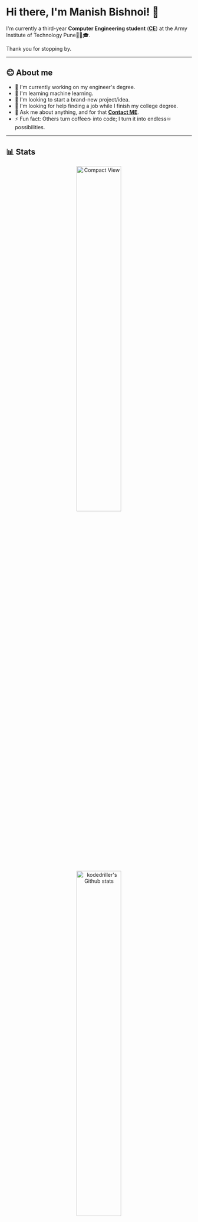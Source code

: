 <!-- markdownlint-disable MD033 MD042-->

# Hi there, I'm **Manish Bishnoi**! 👋

I'm currently a third-year **Computer Engineering student** (**[CE](https://www.aitpune.com/)**) at the Army Institute of Technology Pune🧑‍🎓🎓.

Thank you for stopping by.

---

## **😊 About me**

- 🔭 I'm currently working on my engineer's degree.
- 🌱 I'm learning machine learning.
- 👯 I'm looking to start a brand-new project/idea.
- 🤔 I'm looking for help finding a job while I finish my college degree.
- 💬 Ask me about anything, and for that **[Contact ME](mailto:manish26bishnoi@gmail.com)**.
- ⚡ Fun fact: Others turn coffee☕️ into code; I turn it into endless♾️ possibilities.

---

## **📊 Stats**
<div align="center" style="text-align:center">
<!--       <a href="#">
          <img height="49%" src="https://github-readme-stats.vercel.app/api/top-langs/?username=kodedriller&theme=tokyonight"
               alt="kodedriller's Languages Used"> -->
      <a href="#">
          <img width="49%" src="https://github-readme-stats.vercel.app/api/top-langs/?username=kodedriller&layout=compact&theme=tokyonight"
               alt="Compact View">
</div>
<div align="center" style="text-align:center">
    <a href="#">
        <img width="49%" src="https://github-readme-stats.vercel.app/api?username=kodedriller&show_icons=true&theme=tokyonight&count_private=true"
            alt="kodedriller's Github stats">
    </a>
</div>
<div align="center" style="text-align:center">
    <a href="#">
        <img width="49%" src="https://github-readme-streak-stats.herokuapp.com/?user=kodedriller&theme=tokyonight"
            alt="kodedriller's Github commit streak">
<!--     </a>
    <a href="https://wakatime.com/@kodedriller">
        <img width="70%" src="https://github-readme-stats.vercel.app/api/wakatime?username=kodedriller"
            alt="kodedriller's wakatime stats">
    </a> -->
</div>

---

## **📫 How to reach me**

<div align="center" style="text-align:center">
    <a href="mailto:manish26bishnoi@gmail.com">
        <img src="https://img.shields.io/badge/-Gmail-EA4335?style=for-the-badge&logo=Gmail&logoColor=white"
            alt="kodedriller's Gmail">
    </a>
    <a href="https://wakatime.com/@kodedriller/">
        <img src="https://img.shields.io/badge/-WakaTime-c14430?style=for-the-badge&logo=Wakatime&logoColor=white@kodedriller&color=green"
            alt="kodedriller's Wakatime">
    </a>
    <a href="https://www.linkedin.com/in/manish-bishnoi-7620271bb/">
        <img src="https://img.shields.io/badge/LinkedIn-0A66C2?style=for-the-badge&logo=linkedin&logoColor=white"
            alt="kodedriller's LinkedIn">
    </a>
    <a href="https://www.instagram.com/manish_bishnoi26/">
            <img src="https://img.shields.io/badge/Instagram-E4405F?style=for-the-badge&logo=instagram&logoColor=white"
            alt="kodedriller's Instagram">
    </a>
</div>

---

<br>

_Made with a lot of ❤️❤️ by **[@kodedriller](https://github.com/kodedriller)**_
